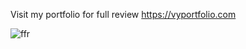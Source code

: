 Visit my portfolio for full review https://vyportfolio.com

![ffr](https://github.com/user-attachments/assets/459d0db9-8f70-4d62-9d62-9d5a1379c7a8)
